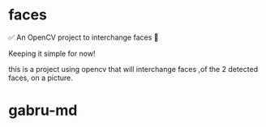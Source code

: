 # faces
:white_check_mark: An OpenCV project to interchange faces :arrows_counterclockwise:


Keeping it simple for now!

this is a project using opencv that will interchange faces 
,of the 2 detected faces, on a picture.


# gabru-md
